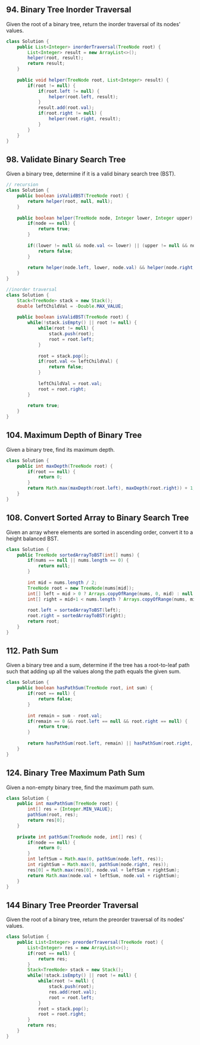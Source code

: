 ## 94. Binary Tree Inorder Traversal
Given the root of a binary tree, return the inorder traversal of its nodes' values.
```java
class Solution {
    public List<Integer> inorderTraversal(TreeNode root) {
        List<Integer> result = new ArrayList<>();
        helper(root, result);
        return result;
    }
    
    public void helper(TreeNode root, List<Integer> result) {
        if(root != null) {
            if(root.left != null) {
                helper(root.left, result);
            }
            result.add(root.val);
            if(root.right != null) {
                helper(root.right, result);
            }
        }
    }
}
```

## 98. Validate Binary Search Tree
Given a binary tree, determine if it is a valid binary search tree (BST).
```java
// recursion
class Solution {
    public boolean isValidBST(TreeNode root) {
        return helper(root, null, null);
    }
    
    public boolean helper(TreeNode node, Integer lower, Integer upper) {
        if(node == null) {
            return true;
        }
        
        if((lower != null && node.val <= lower) || (upper != null && node.val >= upper)) {
            return false;
        }
        
        return helper(node.left, lower, node.val) && helper(node.right, node.val, upper);
    }
}
```

```java
//inorder traversal
class Solution {
    Stack<TreeNode> stack = new Stack();
    double leftChildVal = -Double.MAX_VALUE;
    
    public boolean isValidBST(TreeNode root) {
        while(!stack.isEmpty() || root != null) {
            while(root != null) {
                stack.push(root);
                root = root.left;
            }
            
            root = stack.pop();
            if(root.val <= leftChildVal) {
                return false;
            }
            
            leftChildVal = root.val;
            root = root.right;
        }
        
        return true;
    }
}
```

## 104. Maximum Depth of Binary Tree
Given a binary tree, find its maximum depth.
```java
class Solution {
    public int maxDepth(TreeNode root) {
        if(root == null) {
            return 0;
        }
        return Math.max(maxDepth(root.left), maxDepth(root.right)) + 1;
    }
}
```

## 108. Convert Sorted Array to Binary Search Tree
Given an array where elements are sorted in ascending order, convert it to a height balanced BST.
```java
class Solution {
    public TreeNode sortedArrayToBST(int[] nums) {
        if(nums == null || nums.length == 0) {
            return null;
        } 
        
        int mid = nums.length / 2;
        TreeNode root = new TreeNode(nums[mid]);
        int[] left = mid > 0 ? Arrays.copyOfRange(nums, 0, mid) : null;
        int[] right = mid+1 < nums.length ? Arrays.copyOfRange(nums, mid+1, nums.length) : null;
        
        root.left = sortedArrayToBST(left);
        root.right = sortedArrayToBST(right);
        return root;
    }
}
```

## 112. Path Sum
Given a binary tree and a sum, determine if the tree has a root-to-leaf path such that adding up all the values along the path equals the given sum.
```java
class Solution {
    public boolean hasPathSum(TreeNode root, int sum) {
        if(root == null) {
            return false;
        }
        
        int remain = sum - root.val;
        if(remain == 0 && root.left == null && root.right == null) {
            return true;
        }
        
        return hasPathSum(root.left, remain) || hasPathSum(root.right, remain);   
    }
}
```

## 124. Binary Tree Maximum Path Sum
Given a non-empty binary tree, find the maximum path sum.
```java
class Solution {
    public int maxPathSum(TreeNode root) {
        int[] res = {Integer.MIN_VALUE};
        pathSum(root, res);
        return res[0];
    }
    
    private int pathSum(TreeNode node, int[] res) {
        if(node == null) {
            return 0;
        }
        int leftSum = Math.max(0, pathSum(node.left, res));
        int rightSum = Math.max(0, pathSum(node.right, res));
        res[0] = Math.max(res[0], node.val + leftSum + rightSum);
        return Math.max(node.val + leftSum, node.val + rightSum);
    }
}
```

## 144 Binary Tree Preorder Traversal
Given the root of a binary tree, return the preorder traversal of its nodes' values.
```java
class Solution {
    public List<Integer> preorderTraversal(TreeNode root) {
        List<Integer> res = new ArrayList<>();
        if(root == null) {
            return res;
        }
        Stack<TreeNode> stack = new Stack();
        while(!stack.isEmpty() || root != null) {
            while(root != null) {
                stack.push(root);
                res.add(root.val);
                root = root.left;
            }
            root = stack.pop();
            root = root.right;
        }
        return res;
    }
}
```